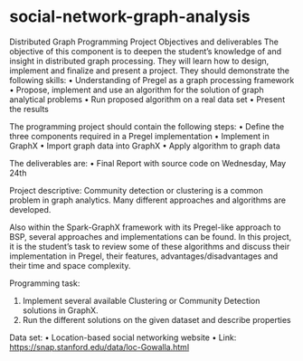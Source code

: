 # social-network-graph-analysis

Distributed Graph Programming Project
Objectives and deliverables
 The objective of this component is to deepen the student’s knowledge of and insight in distributed graph processing. They will learn how to design, implement and finalize and present a project. They should demonstrate the following skills:
•	Understanding of Pregel as a graph processing framework 
•	Propose, implement and use an algorithm for the solution of graph analytical problems
•	Run proposed algorithm on a real data set
•	Present the results

The programming project should contain the following steps:
•	Define the three components required in a Pregel implementation
•	Implement in GraphX 
•	Import graph data into GraphX
•	Apply algorithm to graph data

The deliverables are: 
•	Final Report with source code on Wednesday, May 24th

Project descriptive:
Community detection or clustering is a common problem in graph analytics. Many different approaches and algorithms are developed.

Also within the Spark-GraphX framework with its Pregel-like approach to BSP, several approaches and implementations can be found. In this project, it is the student’s task to review some of these algorithms and discuss their implementation in Pregel, their features, advantages/disadvantages and their time and space complexity.

Programming task:
1.	Implement several available Clustering or Community Detection solutions in GraphX.
2.	Run the different solutions on the given dataset and describe properties

Data set:
•	Location-based social networking website
•	Link: https://snap.stanford.edu/data/loc-Gowalla.html
